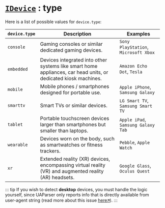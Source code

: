 # [`IDevice`](/api/main/get-device.md) : type

Here is a list of possible values for `device.type`:

| `device.type` | Description | Examples  |
|-|-|-|
| `console` | Gaming consoles or similar dedicated gaming devices. | `Sony PlayStation`, `Microsoft Xbox` |
| `embedded` | Devices integrated into other systems like smart home appliances, car head units, or dedicated kiosk machines. | `Amazon Echo Dot`, `Tesla` |
| `mobile` | Mobile phones / smartphones designed for portable use. | `Apple iPhone`, `Samsung Galaxy`  |
| `smarttv` | Smart TVs or similar devices. | `LG Smart TV`, `Samsung Smart TV` |
| `tablet` | Portable touchscreen devices larger than smartphones but smaller than laptops. | `Apple iPad`, `Samsung Galaxy Tab` |
| `wearable` | Devices worn on the body, such as smartwatches or fitness trackers. | `Pebble`, `Apple Watch` |
| `xr` | Extended reality (XR) devices, encompassing virtual reality (VR) and augmented reality (AR) headsets. | `Google Glass`, `Oculus Quest` |


::: tip
If you wish to detect **desktop** devices, you must handle the logic yourself, since UAParser only reports info that is directly available from user-agent string (read more about this issue [here🡭](https://github.com/faisalman/ua-parser-js/issues/182)).
:::
